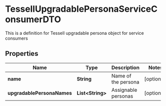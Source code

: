 

# TessellUpgradablePersonaServiceConsumerDTO

This is a definition for Tessell upgradable persona object for service consumers

## Properties

Name | Type | Description | Notes
------------ | ------------- | ------------- | -------------
**name** | **String** | Name of the persona |  [optional]
**upgradablePersonaNames** | **List&lt;String&gt;** | Assignable personas |  [optional]



